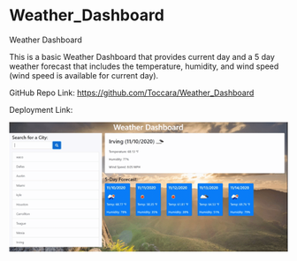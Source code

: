 # Weather_Dashboard


Weather Dashboard

This is a basic Weather Dashboard that provides current day and a 5 day weather forecast that includes the temperature, humidity, and wind speed (wind speed is available for current day).

GitHub Repo Link: https://github.com/Toccara/Weather_Dashboard

Deployment Link:

![1605113614252.gif](./1605113614252.gif)
